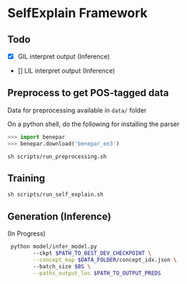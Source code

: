 # SelfExplain Framework

## Todo

- [x] GIL interpret output (Inference)
- [] LIL interpret output (Inference)

## Preprocess to get POS-tagged data

Data for preprocessing available in `data/` folder

On a python shell, do the following for installing the parser

```python
>>> import benepar
>>> benepar.download('benepar_en3')
```

```shell
sh scripts/run_preprocessing.sh
```


## Training

```shell
sh scripts/run_self_explain.sh
```
## Generation (Inference)

(In Progress)

```sh
 python model/infer_model.py
        --ckpt $PATH_TO_BEST_DEV_CHECKPOINT \
        --concept_map $DATA_FOLDER/concept_idx.json \ 
        --batch_size $BS \
        --paths_output_loc $PATH_TO_OUTPUT_PREDS
 ```
